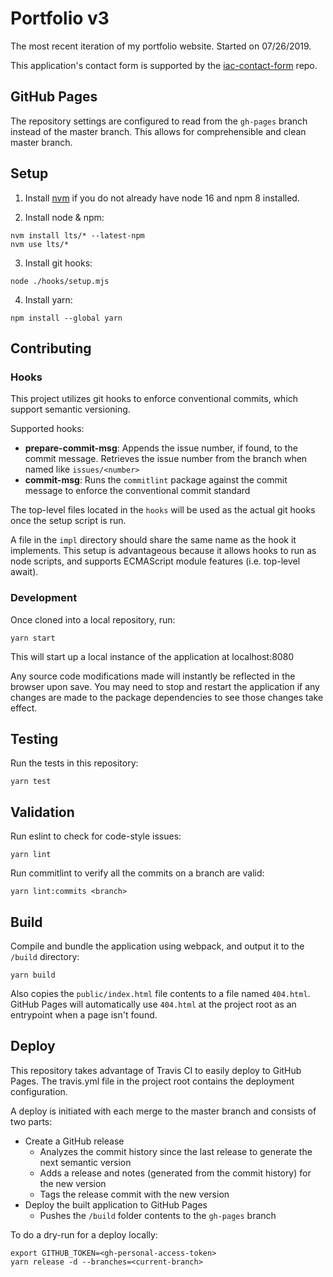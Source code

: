# Portfolio v3

The most recent iteration of my portfolio website. Started on 07/26/2019.

This application's contact form is supported by the [iac-contact-form](https://github.com/joberstein/iac-contact-form) 
repo.

## GitHub Pages
The repository settings are configured to read from the `gh-pages` branch instead of the master branch. This allows 
for comprehensible and clean master branch.

## Setup

1. Install [nvm](https://github.com/nvm-sh/nvm#installing-and-updating) if you do not already have node 16 and npm 8 
installed. 

2. Install node & npm:
```
nvm install lts/* --latest-npm  
nvm use lts/*
```

3. Install git hooks:
```
node ./hooks/setup.mjs
```

4. Install yarn:
```
npm install --global yarn
```

## Contributing

### Hooks

This project utilizes git hooks to enforce conventional commits, which support semantic versioning.

Supported hooks:
- **prepare-commit-msg**: Appends the issue number, if found, to the commit message.
  Retrieves the issue number from the branch when named like `issues/<number>`
- **commit-msg**: Runs the `commitlint` package against the commit message to enforce
  the conventional commit standard

The top-level files located in the `hooks` will be used as the actual git hooks once the setup script is run.

A file in the `impl` directory should share the same name as the hook it implements. This setup is advantageous because
it allows hooks to run as node scripts, and supports ECMAScript module features (i.e. top-level await).

### Development

Once cloned into a local repository, run:
```
yarn start
```

This will start up a local instance of the application at localhost:8080

Any source code modifications made will instantly be reflected in the browser upon save.  You may need to stop and 
restart the application if any changes are made to the package dependencies to see those changes take effect.

## Testing

Run the tests in this repository:
```
yarn test
```

## Validation

Run eslint to check for code-style issues:
```
yarn lint
```

Run commitlint to verify all the commits on a branch are valid:
```
yarn lint:commits <branch>
```

## Build

Compile and bundle the application using webpack, and output it to the `/build` directory:
```
yarn build
```

Also copies the `public/index.html` file contents to a file named `404.html`. GitHub Pages will automatically use 
`404.html` at the project root as an entrypoint when a page isn't found.

## Deploy

This repository takes advantage of Travis CI to easily deploy to GitHub Pages. The 
travis.yml file in the project root contains the deployment configuration.

A deploy is initiated with each merge to the master branch and consists of two parts:
- Create a GitHub release
  - Analyzes the commit history since the last release to generate the next semantic version
  - Adds a release and notes (generated from the commit history) for the new version
  - Tags the release commit with the new version 
- Deploy the built application to GitHub Pages
  - Pushes the `/build` folder contents to the `gh-pages` branch

To do a dry-run for a deploy locally:
```
export GITHUB_TOKEN=<gh-personal-access-token>  
yarn release -d --branches=<current-branch>
```